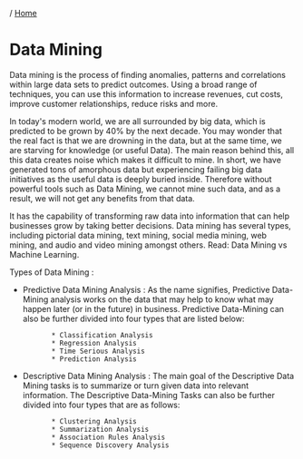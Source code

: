 / [Home](index.md)

# Data Mining

Data mining is the process of finding anomalies, patterns and correlations within large data sets to predict outcomes. Using a broad range of techniques, you can use this information to increase revenues, cut costs, improve customer relationships, reduce risks and more.

In today's modern world, we are all surrounded by big data, which is predicted to be grown by 40% by the next decade. You may wonder that the real fact is that we are drowning in the data, but at the same time, we are starving for knowledge (or useful Data). The main reason behind this, all this data creates noise which makes it difficult to mine. In short, we have generated tons of amorphous data but experiencing failing big data initiatives as the useful data is deeply buried inside. Therefore without powerful tools such as Data Mining, we cannot mine such data, and as a result, we will not get any benefits from that data.

It has the capability of transforming raw data into information that can help businesses grow by taking better decisions. Data mining has several types, including pictorial data mining, text mining, social media mining, web mining, and audio and video mining amongst others. Read: Data Mining vs Machine Learning.

Types of Data Mining :
* Predictive Data Mining Analysis :
      As the name signifies, Predictive Data-Mining analysis works on the data that may help to know what may happen later (or in the future) in business. Predictive Data-Mining can also be further divided into four types that are listed below:

             * Classification Analysis
             * Regression Analysis
             * Time Serious Analysis
             * Prediction Analysis
             
* Descriptive Data Mining Analysis :
      The main goal of the Descriptive Data Mining tasks is to summarize or turn given data into relevant information. The Descriptive Data-Mining Tasks can also be further divided into four types that are as follows:

             * Clustering Analysis
             * Summarization Analysis
             * Association Rules Analysis
             * Sequence Discovery Analysis
